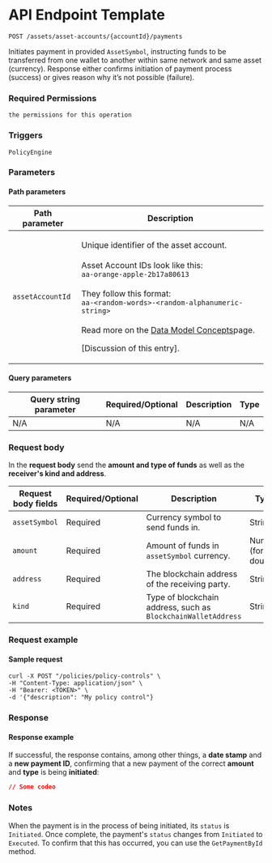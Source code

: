 # API Endpoint Template

`POST /assets/asset-accounts/{accountId}/payments`

Initiates payment in provided `AssetSymbol`, instructing funds to be transferred from one wallet to another within same network and same asset (currency). Response either confirms initiation of payment process (success) or gives reason why it’s not possible (failure).

### Required Permissions <a href="#scopes" id="scopes"></a>

`the permissions for this operation`

### Triggers <a href="#triggers.1" id="triggers.1"></a>

`PolicyEngine`

### Parameters <a href="#parameters.1" id="parameters.1"></a>

#### Path parameters <a href="#path-parameters" id="path-parameters"></a>

| Path parameter   | Description                                                                                                                                                                                                                                                                                                                                                                                                              |
| ---------------- | ------------------------------------------------------------------------------------------------------------------------------------------------------------------------------------------------------------------------------------------------------------------------------------------------------------------------------------------------------------------------------------------------------------------------ |
| `assetAccountId` | <p>Unique identifier of the asset account.<br><br>Asset Account IDs look like this:<br><code>aa-orange-apple-2b17a80613</code><br><br>They follow this format:<br><code>aa-&#x3C;random-words>-&#x3C;random-alphanumeric-string></code><br><br>Read more on the <a href="https://dfns.gitbook.io/dfns-docs/getting-started/datamodelconcepts#dfns-id">Data Model Concepts</a>page.</p><p>[Discussion of this entry].</p> |

#### Query parameters <a href="#query-parameters" id="query-parameters"></a>

| Query string parameter | Required/Optional | Description | Type |
| ---------------------- | ----------------- | ----------- | ---- |
| N/A                    | N/A               | N/A         | N/A  |

### Request body <a href="#request-body" id="request-body"></a>

In the **request body** send the **amount and type of funds** as well as the **receiver's kind and address**.

| Request body fields | Required/Optional | Description                                                   | Type                    |
| ------------------- | ----------------- | ------------------------------------------------------------- | ----------------------- |
| `assetSymbol`       | Required          | Currency symbol to send funds in.                             | String                  |
| `amount`            | Required          | Amount of funds in `assetSymbol` currency.                    | Number (format: double) |
| `address`           | Required          | The blockchain address of the receiving party.                | String                  |
| `kind`              | Required          | Type of blockchain address, such as `BlockchainWalletAddress` | String                  |

### Request example <a href="#request-example.1" id="request-example.1"></a>

#### Sample request <a href="#sample-request" id="sample-request"></a>

```shell
curl -X POST "/policies/policy-controls" \
-H "Content-Type: application/json" \
-H "Bearer: <TOKEN>" \
-d '{"description": "My policy control"}
```

### Response <a href="#response" id="response"></a>

#### Response example <a href="#response-example" id="response-example"></a>

If successful, the response contains, among other things, a **date stamp** and a **new payment ID**, confirming that a new payment of the correct **amount** and **type** is being **initiated**:

```json
// Some codeo
```

### Notes <a href="#notes" id="notes"></a>

When the payment is in the process of being initiated, its `status` is `Initiated`. Once complete, the payment's `status` changes from `Initiated` to `Executed`. To confirm that this has occurred, you can use the `GetPaymentById` method.
